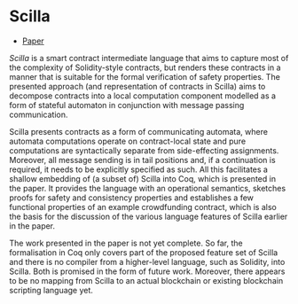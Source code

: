 # Scilla

* [Paper](https://arxiv.org/abs/1801.00687)

*Scilla* is a smart contract intermediate language that aims to capture most of the complexity of Solidity-style contracts, but renders these contracts in a manner that is suitable for the formal verification of safety properties. The presented approach (and representation of contracts in Scilla) aims to decompose contracts into a local computation component modelled as a form of stateful automaton in conjunction with message passing communication. 

Scilla presents contracts as a form of communicating automata, where automata computations operate on contract-local state and pure computations are syntactically separate from side-effecting assignments. Moreover, all message sending is in tail positions and, if a continuation is required, it needs to be explicitly specified as such. All this facilitates a shallow embedding of (a subset of) Scilla into Coq, which is presented in the paper. It provides the language with an operational semantics, sketches proofs for safety and consistency properties and establishes a few functional properties of an example crowdfunding contract, which is also the basis for the discussion of the various language features of Scilla earlier in the paper.

The work presented in the paper is not yet complete. So far, the formalisation in Coq only covers part of the proposed feature set of Scilla and there is no compiler from a higher-level language, such as Solidity, into Scilla. Both is promised in the form of future work. Moreover, there appears to be no mapping from Scilla to an actual blockchain or existing blockchain scripting language yet.